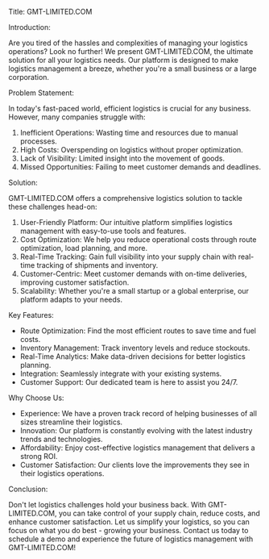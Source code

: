 Title: GMT-LIMITED.COM

Introduction:

Are you tired of the hassles and complexities of managing your logistics operations? Look no further! We present GMT-LIMITED.COM, the ultimate solution for all your logistics needs. Our platform is designed to make logistics management a breeze, whether you're a small business or a large corporation.

Problem Statement:

In today's fast-paced world, efficient logistics is crucial for any business. However, many companies struggle with:
1. Inefficient Operations: Wasting time and resources due to manual processes.
2. High Costs: Overspending on logistics without proper optimization.
3. Lack of Visibility: Limited insight into the movement of goods.
4. Missed Opportunities: Failing to meet customer demands and deadlines.

Solution:

GMT-LIMITED.COM offers a comprehensive logistics solution to tackle these challenges head-on:
1.  User-Friendly Platform: Our intuitive platform simplifies logistics management with easy-to-use tools and features.
2. Cost Optimization: We help you reduce operational costs through route optimization, load planning, and more.
3. Real-Time Tracking: Gain full visibility into your supply chain with real-time tracking of shipments and inventory.
4. Customer-Centric: Meet customer demands with on-time deliveries, improving customer satisfaction.
5. Scalability: Whether you're a small startup or a global enterprise, our platform adapts to your needs.

Key Features:

- Route Optimization: Find the most efficient routes to save time and fuel costs.
- Inventory Management: Track inventory levels and reduce stockouts.
- Real-Time Analytics: Make data-driven decisions for better logistics planning.
- Integration: Seamlessly integrate with your existing systems.
- Customer Support: Our dedicated team is here to assist you 24/7.
  
Why Choose Us:

- Experience: We have a proven track record of helping businesses of all sizes streamline their logistics.
- Innovation: Our platform is constantly evolving with the latest industry trends and technologies.
- Affordability: Enjoy cost-effective logistics management that delivers a strong ROI.
- Customer Satisfaction: Our clients love the improvements they see in their logistics operations.

Conclusion:

Don't let logistics challenges hold your business back. With GMT-LIMITED.COM, you can take control of your supply chain, reduce costs, and enhance customer satisfaction. Let us simplify your logistics, so you can focus on what you do best - growing your business.
Contact us today to schedule a demo and experience the future of logistics management with GMT-LIMITED.COM!
